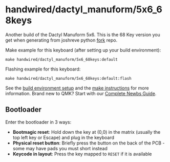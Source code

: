 # handwired/dactyl_manuform/5x6_68keys

Another build of the Dactyl Manuform 5x6. This is the 68 Key version you get when generating from joshreve python [fork](https://github.com/joshreve/dactyl-keyboard) repo.


Make example for this keyboard (after setting up your build environment):

    make handwired/dactyl_manuform/5x6_68keys:default

Flashing example for this keyboard:

    make handwired/dactyl_manuform/5x6_68keys:default:flash

See the [build environment setup](https://docs.qmk.fm/#/getting_started_build_tools) and the [make instructions](https://docs.qmk.fm/#/getting_started_make_guide) for more information. Brand new to QMK? Start with our [Complete Newbs Guide](https://docs.qmk.fm/#/newbs).

## Bootloader

Enter the bootloader in 3 ways:

* **Bootmagic reset**: Hold down the key at (0,0) in the matrix (usually the top left key or Escape) and plug in the keyboard
* **Physical reset button**: Briefly press the button on the back of the PCB - some may have pads you must short instead
* **Keycode in layout**: Press the key mapped to `RESET` if it is available
